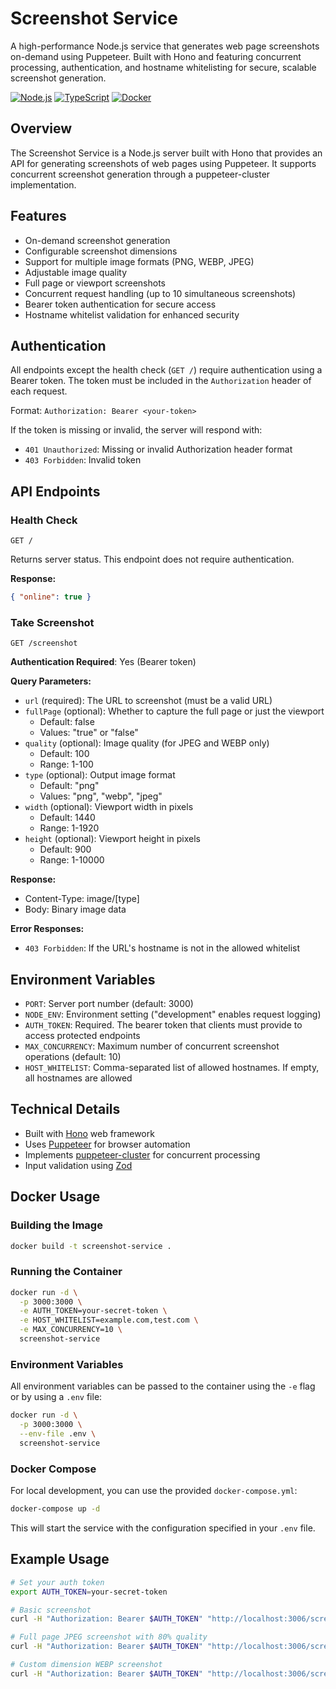 # Screenshot Service

A high-performance Node.js service that generates web page screenshots on-demand using Puppeteer. Built with Hono and featuring concurrent processing, authentication, and hostname whitelisting for secure, scalable screenshot generation.

[![Node.js](https://img.shields.io/badge/Node.js-43853D?style=flat&logo=node.js&logoColor=white)](https://nodejs.org/)
[![TypeScript](https://img.shields.io/badge/TypeScript-007ACC?style=flat&logo=typescript&logoColor=white)](https://www.typescriptlang.org/)
[![Docker](https://img.shields.io/badge/Docker-2496ED?style=flat&logo=docker&logoColor=white)](https://www.docker.com/)

## Overview

The Screenshot Service is a Node.js server built with Hono that provides an API for generating screenshots of web pages using Puppeteer. It supports concurrent screenshot generation through a puppeteer-cluster implementation.

## Features

- On-demand screenshot generation
- Configurable screenshot dimensions
- Support for multiple image formats (PNG, WEBP, JPEG)
- Adjustable image quality
- Full page or viewport screenshots
- Concurrent request handling (up to 10 simultaneous screenshots)
- Bearer token authentication for secure access
- Hostname whitelist validation for enhanced security

## Authentication

All endpoints except the health check (`GET /`) require authentication using a Bearer token. The token must be included in the `Authorization` header of each request.

Format: `Authorization: Bearer <your-token>`

If the token is missing or invalid, the server will respond with:
- `401 Unauthorized`: Missing or invalid Authorization header format
- `403 Forbidden`: Invalid token

## API Endpoints

### Health Check
```
GET /
```
Returns server status. This endpoint does not require authentication.

**Response:**
```json
{ "online": true }
```

### Take Screenshot
```
GET /screenshot
```

**Authentication Required**: Yes (Bearer token)

**Query Parameters:**

- `url` (required): The URL to screenshot (must be a valid URL)
- `fullPage` (optional): Whether to capture the full page or just the viewport
  - Default: false
  - Values: "true" or "false"
- `quality` (optional): Image quality (for JPEG and WEBP only)
  - Default: 100
  - Range: 1-100
- `type` (optional): Output image format
  - Default: "png"
  - Values: "png", "webp", "jpeg"
- `width` (optional): Viewport width in pixels
  - Default: 1440
  - Range: 1-1920
- `height` (optional): Viewport height in pixels
  - Default: 900
  - Range: 1-10000

**Response:**
- Content-Type: image/[type]
- Body: Binary image data

**Error Responses:**
- `403 Forbidden`: If the URL's hostname is not in the allowed whitelist

## Environment Variables

- `PORT`: Server port number (default: 3000)
- `NODE_ENV`: Environment setting ("development" enables request logging)
- `AUTH_TOKEN`: Required. The bearer token that clients must provide to access protected endpoints
- `MAX_CONCURRENCY`: Maximum number of concurrent screenshot operations (default: 10)
- `HOST_WHITELIST`: Comma-separated list of allowed hostnames. If empty, all hostnames are allowed

## Technical Details

- Built with [Hono](https://hono.dev/) web framework
- Uses [Puppeteer](https://pptr.dev/) for browser automation
- Implements [puppeteer-cluster](https://github.com/thomasdondorf/puppeteer-cluster) for concurrent processing
- Input validation using [Zod](https://zod.dev/)

## Docker Usage

### Building the Image

```bash
docker build -t screenshot-service .
```

### Running the Container

```bash
docker run -d \
  -p 3000:3000 \
  -e AUTH_TOKEN=your-secret-token \
  -e HOST_WHITELIST=example.com,test.com \
  -e MAX_CONCURRENCY=10 \
  screenshot-service
```

### Environment Variables

All environment variables can be passed to the container using the `-e` flag or by using a `.env` file:

```bash
docker run -d \
  -p 3000:3000 \
  --env-file .env \
  screenshot-service
```

### Docker Compose

For local development, you can use the provided `docker-compose.yml`:

```bash
docker-compose up -d
```

This will start the service with the configuration specified in your `.env` file.

## Example Usage

```bash
# Set your auth token
export AUTH_TOKEN=your-secret-token

# Basic screenshot
curl -H "Authorization: Bearer $AUTH_TOKEN" "http://localhost:3006/screenshot?url=https://example.com" > screenshot.png

# Full page JPEG screenshot with 80% quality
curl -H "Authorization: Bearer $AUTH_TOKEN" "http://localhost:3006/screenshot?url=https://example.com&fullPage=true&type=jpeg&quality=80" > screenshot.jpg

# Custom dimension WEBP screenshot
curl -H "Authorization: Bearer $AUTH_TOKEN" "http://localhost:3006/screenshot?url=https://example.com&width=1024&height=768&type=webp" > screenshot.webp
```